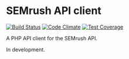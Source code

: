 # SEMrush API client

[![Build Status](https://travis-ci.org/andywaite/semrush-api.svg?branch=master)](https://travis-ci.org/andywaite/semrush-api)
[![Code Climate](https://codeclimate.com/github/andywaite/semrush-api/badges/gpa.svg)](https://codeclimate.com/github/andywaite/semrush-api)
[![Test Coverage](https://codeclimate.com/github/andywaite/semrush-api/badges/coverage.svg)](https://codeclimate.com/github/andywaite/semrush-api)

A PHP API client for the SEMrush API.

In development.

